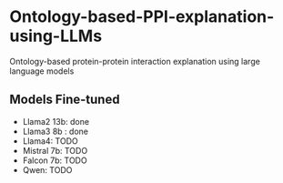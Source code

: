 # Ontology-based-PPI-explanation-using-LLMs
Ontology-based protein-protein interaction explanation using large language models


## Models Fine-tuned

- Llama2 13b: done
- Llama3 8b : done
- Llama4: TODO
- Mistral 7b: TODO
- Falcon 7b: TODO
- Qwen: TODO
